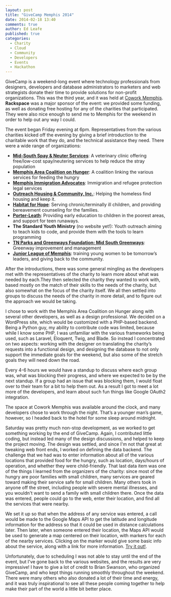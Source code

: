 ```yaml
---
layout: post
title: "GiveCamp Memphis 2014"
date: 2014-02-18 13:40
comments: true
author: Ed Leafe
published: true
categories:
  - Charity
  - Cloud
  - Community
  - Developers
  - Events
  - Hackathon
---
```



GiveCamp is a weekend-long event where technology professionals from designers, developers and database administrators to marketers and web strategists donate their time to provide solutions for non-profit organizations. This was the third year, and it was held at [Cowork Memphis](http://coworkmemphis.com/). **Rackspace** was a major sponsor of the event: we provided some funding, as well as donating free hosting for any of the charities that participated. They were also nice enough to send me to Memphis for the weekend in order to help out any way I could.

<!-- more -->

The event began Friday evening at 6pm. Representatives from the various charities kicked off the evening by giving a brief introduction to the charitable work that they do, and the technical assistance they need. There were a wide range of organizations:

   * [**Mid-South Spay & Neuter Services**](http://www.spaymemphis.org): A veterinary clinic offering free/low-cost spay/neutering services to help reduce the stray population
   * [**Memphis Area Coalition on Hunger**](http://memphishunger.org/): A coalition linking the various services for feeding the hungry
   * [**Memphis Immigration Advocates**](http://memphisimmigrationadvocates.org/): Immigration and refugee protection legal services
   * [**Outreach Housing & Community, Inc.**](http://ohcinc.org/): Helping the homeless find housing and keep it.
   * [**Habitat for Hope**](http://www.habitatforhope.org/): Serving chronic/terminally ill children, and providing bereavement counseling for the families.
   * [**Porter-Leath**](http://www.porterleath.org/): Providing early education to children in the poorest areas, and support for teen runaways.
   * **The Standard Youth Ministry** (no website yet!): Youth outreach aiming to teach kids to code, and provide them with the tools to learn programming
   * [**TN Parks and Greenways Foundation: Mid South Greenways**](http://www.midsouthgreenways.org/): Greenway improvement and management
   * [**Junior League of Memphis**](http://www.jlmemphis.org/Home): training young women to be tomorrow’s leaders, and giving back to the community.


After the introductions, there was some general mingling as the developers met with the representatives of the charity to learn more about what was needed by each.They then selected the charity they wanted to work with, based mostly on the match of their skills to the needs of the charity, but also somewhat on the focus of the charity itself. We all then settled into groups to discuss the needs of the charity in more detail, and to figure out the approach we would be taking.

I chose to work with the Memphis Area Coalition on Hunger along with several other developers, as well as a design professional. We decided on a WordPress site, which would be customized with a PHP-based backend. Being a Python guy, my ability to contribute code was limited, because while I know some PHP, I was unfamiliar with the various frameworks being used, such as Laravel, Eloquent, Twig, and Blade. So instead I concentrated on two aspects: working with the designer on translating the charity’s requests into a functional design, and designing the database to not only support the immediate goals for the weekend, but also some of the stretch goals they will need down the road.

Every 4-6 hours we would have a standup to discuss where each group was, what was blocking their progress, and where we expected to be by the next standup. If a group had an issue that was blocking them, I would float over to their team for a bit to help them out. As a result I got to meet a lot more of the developers, and learn about such fun things like Google OAuth2 integration.

The space at Cowork Memphis was available around the clock, and many developers chose to work through the night. That’s a younger man’s game, however, so I headed back to the hotel for some sleep around midnight. 

Saturday was pretty much non-stop development, as we worked to get something working by the end of GiveCamp. Again, I contributed little coding, but instead led many of the design discussions, and helped to keep the project moving. The design was settled, and since I'm not that great at tweaking web front ends, I worked on defining the data backend. The challenge that we had was to enter information about all of the various locations that provided food for the hungry, such as location, days/hours of operation, and whether they were child-friendly. That last data item was one of the things I learned from the organizers of the charity: since most of the hungry are poor families with small children, many services are geared toward making their service safe for small children. Many others took in anyone off the street, including people with severe mental illnesses, and you wouldn't want to send a family with small children there. Once the data was entered, people could go to the web, enter their location, and find all the services that were nearby.

We set it up so that when the address of any service was entered, a call would be made to the Google Maps API to get the latitude and longitude information for the address so that it could be used in distance calculations later. Then later, when someone entered their location, the Maps API would be used to generate a map centered on their location, with markers for each of the nearby services. Clicking on the marker would give some basic info about the service, along with a link for more information. [Try it out!](http://memphishunger.org/find-events-near-you/).

Unfortunately, due to scheduling I was not able to stay until the end of the event, but I've gone back to the various websites, and the results are very impressive! I have to give a lot of credit to Brian Swanson, who organized GiveCamp, and who kept things running smoothly throughout the weekend. There were many others who also donated a lot of their time and energy, and it was truly inspirational to see all these people coming together to help make their part of the world a little bit better place.
